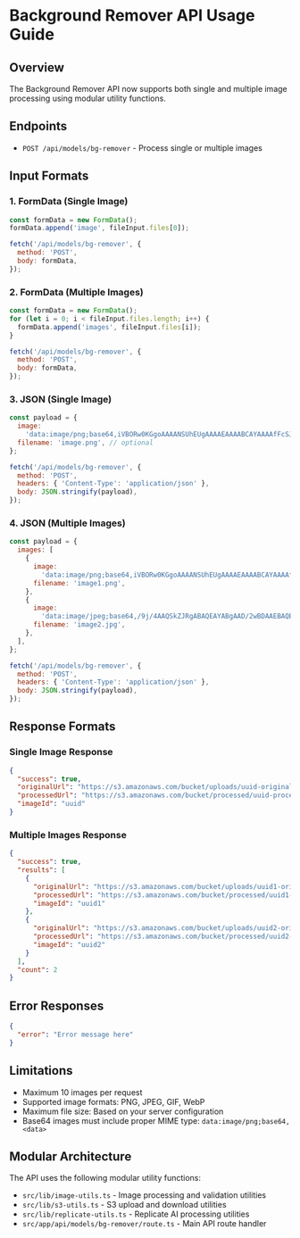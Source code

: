 # Background Remover API Usage Guide

## Overview

The Background Remover API now supports both single and multiple image processing using modular utility functions.

## Endpoints

- `POST /api/models/bg-remover` - Process single or multiple images

## Input Formats

### 1. FormData (Single Image)

```javascript
const formData = new FormData();
formData.append('image', fileInput.files[0]);

fetch('/api/models/bg-remover', {
  method: 'POST',
  body: formData,
});
```

### 2. FormData (Multiple Images)

```javascript
const formData = new FormData();
for (let i = 0; i < fileInput.files.length; i++) {
  formData.append('images', fileInput.files[i]);
}

fetch('/api/models/bg-remover', {
  method: 'POST',
  body: formData,
});
```

### 3. JSON (Single Image)

```javascript
const payload = {
  image:
    'data:image/png;base64,iVBORw0KGgoAAAANSUhEUgAAAAEAAAABCAYAAAAfFcSJAAAADUlEQVR42mNkYPhfDwAChAI9jU77mwAAAABJRU5ErkJggg==',
  filename: 'image.png', // optional
};

fetch('/api/models/bg-remover', {
  method: 'POST',
  headers: { 'Content-Type': 'application/json' },
  body: JSON.stringify(payload),
});
```

### 4. JSON (Multiple Images)

```javascript
const payload = {
  images: [
    {
      image:
        'data:image/png;base64,iVBORw0KGgoAAAANSUhEUgAAAAEAAAABCAYAAAAfFcSJAAAADUlEQVR42mNkYPhfDwAChAI9jU77mwAAAABJRU5ErkJggg==',
      filename: 'image1.png',
    },
    {
      image:
        'data:image/jpeg;base64,/9j/4AAQSkZJRgABAQEAYABgAAD/2wBDAAEBAQEBAQEBAQEBAQEBAQEBAQEBAQEBAQEBAQEBAQEBAQEBAQEBAQEBAQEBAQEBAQEBAQEBAQEBAQEBAQEBAQH/2wBDAQEBAQEBAQEBAQEBAQEBAQEBAQEBAQEBAQEBAQEBAQEBAQEBAQEBAQEBAQEBAQEBAQEBAQEBAQEBAQEBAQEBAQH/wAARCAABAAEDASIAAhEBAxEB/8QAFQABAQAAAAAAAAAAAAAAAAAAAAv/xAAUEAEAAAAAAAAAAAAAAAAAAAAA/8QAFQEBAQAAAAAAAAAAAAAAAAAAAAX/xAAUEQEAAAAAAAAAAAAAAAAAAAAA/9oADAMBAAIRAxEAPwA/AAA==',
      filename: 'image2.jpg',
    },
  ],
};

fetch('/api/models/bg-remover', {
  method: 'POST',
  headers: { 'Content-Type': 'application/json' },
  body: JSON.stringify(payload),
});
```

## Response Formats

### Single Image Response

```json
{
  "success": true,
  "originalUrl": "https://s3.amazonaws.com/bucket/uploads/uuid-original.png",
  "processedUrl": "https://s3.amazonaws.com/bucket/processed/uuid-processed.png",
  "imageId": "uuid"
}
```

### Multiple Images Response

```json
{
  "success": true,
  "results": [
    {
      "originalUrl": "https://s3.amazonaws.com/bucket/uploads/uuid1-original.png",
      "processedUrl": "https://s3.amazonaws.com/bucket/processed/uuid1-processed.png",
      "imageId": "uuid1"
    },
    {
      "originalUrl": "https://s3.amazonaws.com/bucket/uploads/uuid2-original.jpg",
      "processedUrl": "https://s3.amazonaws.com/bucket/processed/uuid2-processed.png",
      "imageId": "uuid2"
    }
  ],
  "count": 2
}
```

## Error Responses

```json
{
  "error": "Error message here"
}
```

## Limitations

- Maximum 10 images per request
- Supported image formats: PNG, JPEG, GIF, WebP
- Maximum file size: Based on your server configuration
- Base64 images must include proper MIME type: `data:image/png;base64,<data>`

## Modular Architecture

The API uses the following modular utility functions:

- `src/lib/image-utils.ts` - Image processing and validation utilities
- `src/lib/s3-utils.ts` - S3 upload and download utilities
- `src/lib/replicate-utils.ts` - Replicate AI processing utilities
- `src/app/api/models/bg-remover/route.ts` - Main API route handler
